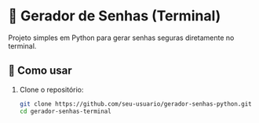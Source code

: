# 🔐 Gerador de Senhas (Terminal)

Projeto simples em Python para gerar senhas seguras diretamente no terminal.

## 🚀 Como usar

1. Clone o repositório:
   ```bash
   git clone https://github.com/seu-usuario/gerador-senhas-python.git
   cd gerador-senhas-terminal
